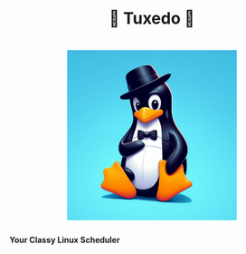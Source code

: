 <h1 align="center">
    🐧 Tuxedo 🐧
</h1>

<h1 align="center">
    <img src="./docs/img/img.jpeg"width="300" height="300" />
    <br />
</h1>


**Your Classy Linux Scheduler**